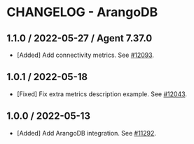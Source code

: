 # CHANGELOG - ArangoDB

## 1.1.0 / 2022-05-27 / Agent 7.37.0

* [Added] Add connectivity metrics. See [#12093](https://github.com/DataDog/integrations-core/pull/12093).

## 1.0.1 / 2022-05-18

* [Fixed] Fix extra metrics description example. See [#12043](https://github.com/DataDog/integrations-core/pull/12043).

## 1.0.0 / 2022-05-13

* [Added] Add ArangoDB integration. See [#11292](https://github.com/DataDog/integrations-core/pull/11292).

